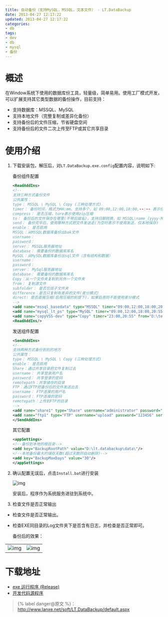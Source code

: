 ```yaml
---
title: 自动备份（支持MySQL，MSSQL，文本文件） - LT.DataBackup
date: 2013-04-27 12:17:22
updated: 2013-04-27 12:17:22
categories: 
- db
tags:
- dev
- db
- mysql
- 备份
---
```


# 概述

在Window系统下使用的数据库份工具，轻量级，简单易用。使用工厂模式开发，可以扩展支持其它类型数据的备份操作，目前支持：

- 支持数据库：MSSQL、MySQL
- 支持本地文件（完整复制或差异化备份）
- 支持备份后的文件压缩，节省硬盘空间
- 支持备份后的文件二次上传至FTP或其它共享目录

# 使用介绍

1. 下载安装包，解压后，对`LT.DataBackup.exe.config`配置内容，说明如下: 

   备份组件配置

   ```xml
   <ReadAddIns>
   <!--
   支持三种方式备份文件
   公共属性：
   type： MSSQL \ MySQL \ Copy (三种处理方式)
   timer： 备份时间，格式为HH:mm。支持多个，如 09:00,12:00,18:00,--:-- 表示任何时间，00:00表示在启动时运行一次
   compress： 是否压缩，ture表示使用zip压缩
   to： 备份后的文件保存在哪里(不带后缀名)，支持日期转换，如 MSSQL\name_(yyyy-MM-dd,HHmm)
   send： 备份完毕后，使用哪种方式把文件发送走(为空时表示不使用发送，仅本地保存)
   enable： 是否启用
   MSSQL：从MSSQL数据库备份出bak文件
   username：
   password：
   server： MSSQL服务器地址
   database： 需要备份的数据库库名
   MySQL：从MySQL数据库备份出sql文件（含有结构和数据）
   username：
   password：
   server： MySql服务器地址
   database： 需要备份的数据库库名
   Copy：从一个文件夹复制到另外一个文件夹
   from： 复制源文件
   subfolder： 是否包括子文件夹
   difference：是否只复制有差异的文件(差分模式)
   direct: 是否直接压缩(启用压缩的前提下)，如果启用则不能使用差分模式
   -->
   <add name="mssql_basedata" type="MSSQL" timer="09:00,12:00,18:00,20:51" username="sa" password="123456" server="192.168.1.251" database="bpo_base_data" to="MSSQL\basedata_(yyyy-MM-dd,HHmm)" compress="true" send="ftp1" enable="false" />
   <add name="mysql_lt_ps" type="MySQL" timer="09:00,12:00,18:00,20:55" username="root" password="123456" server="192.168.56.101" database="lt_ps" to="MySQL\lt_ps_(yyyy-MM-dd,HHmm)" compress="true" send="ftp1" enable="false"/>
   <add name="copyVSS-dev" type="Copy" timer="23:00,20:55" from="D:\test" to="VSS\test_(yyyy-MM-dd,HHmm)" subfolder="true" difference="true" direct="true" compress="true" send="ftp1" enable="true" />
   <ReadAddIns/>
   ```

   发送组件配置

   ```xml
   <SendAddIns>
   <!--
   支持两种方式备份到别的地方
   公共属性：
   type： MSSQL \ MySQL \ Copy (三种处理方式)
   enable： 是否启用
   Share：通过共享目录把文件复制过去
   username： 共享登录用户名
   password： 共享登录的密码
   remotepath：共享储存的目录
   FTP：通过FTP把备份后的文件发送出去
   username： FTP连接的用户名
   password： FTP连接的密码
   remotepath：上传到FTP的目录
   -->
   <add name="share1" type="Share" username="administrator" password="123456" server="192.168.1.249" remotepath="\d$\sharebackup" enable="true" />
   <add name="ftp1" type="FTP" username="upload" password="123456" server="192.168.1.249" remotepath="ftpbackup" enable="true" />
   </SendAddIns>
   ```

   其它配置

   ```xml
   <appSettings>
   <!--备份到本地的根目录-->
   <add key="BackupRootPath" value="D:\lt.databackup\data\"/>
   <!--本地备份最大的储存天数(超过天数则自动删除)-->
   <add key="BackupMaxDays" value="30"/>
   </appSettings>
   ```

1. 确认配置无误后，点击`Install.bat`进行安装

	![img](https://ws4.sinaimg.cn/large/006tNc79ly1ftph3704yej305z05aq2q.jpg)

	安装后，程序作为系统服务进驻到系统中。

3. 检查文件是否正常输出

  - 检查文件是否正常输出。

  - 检查EXE同目录的Log文件夹下是否含有日志，并检查是否正常即可。

    备份后的效果：

|                                                              |                                                              |
| ------------------------------------------------------------ | ------------------------------------------------------------ |
| ![img](https://ws2.sinaimg.cn/large/006tNc79ly1ftph333v5qj306902wglg.jpg) | ![img](https://ws4.sinaimg.cn/large/006tNc79ly1ftph2v479zj305l04rmwy.jpg) |



# 下载地址

- [exe 运行程序 (Release)](https://image.xuebin.me/LT.DataBackup/LT.DataBackup-EXE.rar)
- [开发代码源程序](https://image.xuebin.me/LT.DataBackup/LT.DataBackup-SourceCode.rar)


> {% label danger@原文 %}：http://www.lanxe.net/soft/LT.DataBackup/default.aspx